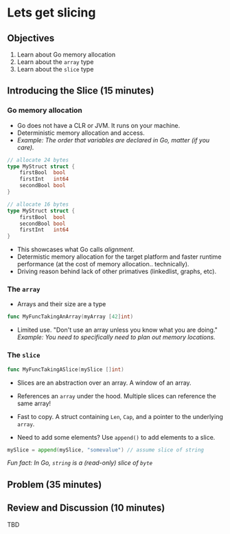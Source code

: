 # Lets get slicing

## Objectives
1. Learn about Go memory allocation
1. Learn about the `array` type
1. Learn about the `slice` type

## Introducing the Slice (15 minutes)

### Go memory allocation

- Go does not have a CLR or JVM. It runs on your machine.
- Deterministic memory allocation and access.
- *Example: The order that variables are declared in Go, matter (if you care).*

```go
// allocate 24 bytes
type MyStruct struct {
	firstBool  bool
	firstInt   int64
	secondBool bool
}
```

```go
// allocate 16 bytes
type MyStruct struct {
	firstBool  bool
	secondBool bool
	firstInt   int64
}
```

- This showcases what Go calls *alignment*. 
- Determistic memory allocation for the target platform and faster runtime performance (at the cost of memory allocation.. technically).
- Driving reason behind lack of other primatives (linkedlist, graphs, etc).

### The `array`

- Arrays and their size are a type

```go
func MyFuncTakingAnArray(myArray [42]int)
```

- Limited use. "Don't use an array unless you know what you are doing." *Example: You need to specifically need to plan out memory locations.*

### The `slice`

```go
func MyFuncTakingASlice(mySlice []int)
```

- Slices are an abstraction over an array. A window of an array.
- References an `array` under the hood. Multiple slices can reference the same array!
- Fast to copy. A struct containing `Len`, `Cap`, and a pointer to the underlying `array`.

- Need to add some elements? Use `append()` to add elements to a slice.

```go
mySlice = append(mySlice, "somevalue") // assume slice of string
```

*Fun fact: In Go, `string` is a (read-only) slice of `byte`*

## Problem (35 minutes)


## Review and Discussion (10 minutes)

TBD
